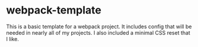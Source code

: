 # webpack-template

This is a basic template for a webpack project. It includes config that will be needed in nearly all of my projects. I also included a minimal CSS reset that I like.
